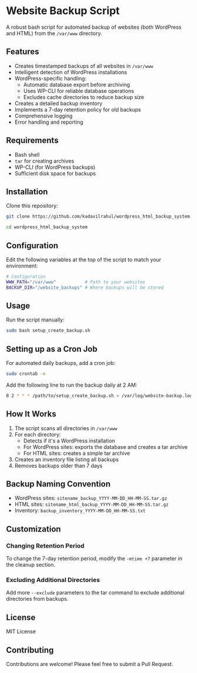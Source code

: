 # Website Backup Script

A robust bash script for automated backup of websites (both WordPress and HTML) from the `/var/www` directory.

## Features

- Creates timestamped backups of all websites in `/var/www`
- Intelligent detection of WordPress installations
- WordPress-specific handling:
  - Automatic database export before archiving
  - Uses WP-CLI for reliable database operations
  - Excludes cache directories to reduce backup size
- Creates a detailed backup inventory
- Implements a 7-day retention policy for old backups
- Comprehensive logging
- Error handling and reporting

## Requirements

- Bash shell
- `tar` for creating archives
- WP-CLI (for WordPress backups)
- Sufficient disk space for backups

## Installation

Clone this repository:
```bash
git clone https://github.com/kadavilrahul/wordpress_html_backup_system.git
```
```bash
cd wordpress_html_backup_system
```


## Configuration

Edit the following variables at the top of the script to match your environment:
```bash
# Configuration
WWW_PATH="/var/www"           # Path to your websites
BACKUP_DIR="/website_backups" # Where backups will be stored
```

## Usage

Run the script manually:
```bash
sudo bash setup_create_backup.sh
```

## Setting up as a Cron Job

For automated daily backups, add a cron job:
```bash
sudo crontab -e
```

Add the following line to run the backup daily at 2 AM:
```bash
0 2 * * * /path/to/setup_create_backup.sh > /var/log/website-backup.log 2>&1
```

## How It Works

1. The script scans all directories in `/var/www`
2. For each directory:
   - Detects if it's a WordPress installation
   - For WordPress sites: exports the database and creates a tar archive
   - For HTML sites: creates a simple tar archive
3. Creates an inventory file listing all backups
4. Removes backups older than 7 days

## Backup Naming Convention

- WordPress sites: `sitename_backup_YYYY-MM-DD_HH-MM-SS.tar.gz`
- HTML sites: `sitename_html_backup_YYYY-MM-DD_HH-MM-SS.tar.gz`
- Inventory: `backup_inventory_YYYY-MM-DD_HH-MM-SS.txt`

## Customization

### Changing Retention Period

To change the 7-day retention period, modify the `-mtime +7` parameter in the cleanup section.

### Excluding Additional Directories

Add more `--exclude` parameters to the tar command to exclude additional directories from backups.

## License

MIT License

## Contributing

Contributions are welcome! Please feel free to submit a Pull Request.
